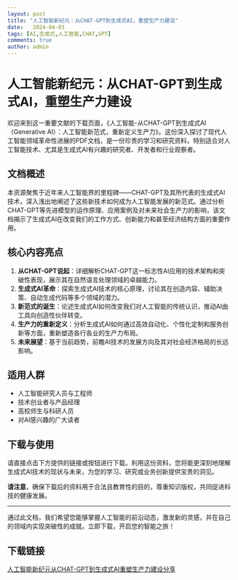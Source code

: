 ```yaml
---
layout: post
title: "人工智能新纪元：从CHAT-GPT到生成式AI，重塑生产力建设"
date:   2024-04-03
tags: [AI,生成式,人工智能,CHAT,GPT]
comments: true
author: admin
---
```

# 人工智能新纪元：从CHAT-GPT到生成式AI，重塑生产力建设

欢迎来到这一重要文献的下载页面，《人工智能-从CHAT-GPT到生成式AI（Generative AI）：人工智能新范式，重新定义生产力》。这份深入探讨了现代人工智能领域革命性进展的PDF文档，是一份珍贵的学习和研究资料，特别适合对人工智能技术、尤其是生成式AI有兴趣的研究者、开发者和行业观察者。

## 文档概述

本资源聚焦于近年来人工智能界的里程碑——CHAT-GPT及其所代表的生成式AI技术，深入浅出地阐述了这些新技术如何成为人工智能发展的新范式。通过分析CHAT-GPT等先进模型的运作原理、应用案例及对未来社会生产力的影响，该文档揭示了生成式AI在改变我们的工作方式、创新能力和甚至经济结构方面的重要作用。

## 核心内容亮点

1. **从CHAT-GPT说起**：详细解析CHAT-GPT这一标志性AI应用的技术架构和突破性表现，展示其在自然语言处理领域的卓越能力。
2. **生成式AI革命**：探索生成式AI技术的核心原理，讨论其在创造内容、辅助决策、自动生成代码等多个领域的潜力。
3. **新范式的诞生**：论述生成式AI如何改变我们对人工智能的传统认识，推动AI由工具向创造性伙伴转变。
4. **生产力的重新定义**：分析生成式AI如何通过高效自动化、个性化定制和服务创新等方面，重新塑造各行各业的生产力布局。
5. **未来展望**：基于当前趋势，前瞻AI技术的发展方向及其对社会经济格局的长远影响。

## 适用人群

- 人工智能研究人员与工程师
- 技术创业者与产品经理
- 高校师生与科研人员
- 对AI感兴趣的广大读者

## 下载与使用

请直接点击下方提供的链接或按钮进行下载。利用这份资料，您将能更深刻地理解生成式AI技术的现状与未来，为您的学习、研究或业务创新提供宝贵的洞见。

**请注意**，确保下载后的资料用于合法且教育性的目的，尊重知识版权，共同促进科技的健康发展。

---

通过此文档，我们希望您能够掌握人工智能的前沿动态，激发新的灵感，并在自己的领域内实现突破性的成就。立即下载，开启您的智能之旅！

## 下载链接

[人工智能新纪元从CHAT-GPT到生成式AI重塑生产力建设分享](https://pan.quark.cn/s/b05d1e7020ab)
